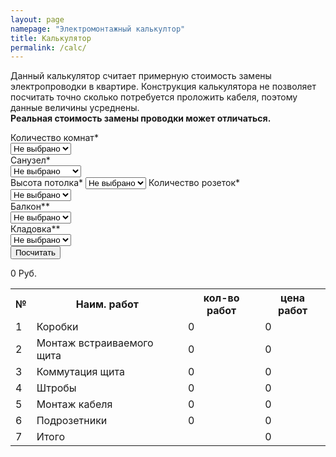 ```yaml
---
layout: page
namepage: "Электромонтажный калькултор"
title: Калькулятор
permalink: /calc/
---
```


Данный калькулятор считает примерную стоимость замены электропроводки в квартире. Конструкция калькулятора не позволяет посчитать точно сколько потребуется проложить кабеля, поэтому данные величины усреднены. 
<br/>
<strong>
Реальная стоимость замены проводки может отличаться.
</strong>
<div class="calc advanced">
  <div class="col1">
 	<lable for="room" class="lable_name">Количество комнат*</lable>
	<br>
	<select class="room" required>
	  <option value="0">Не выбрано</option>
	  <option value="1">1 комната</option>
	  <option value="2">2 комнаты</option>
	  <option value="3">3 комнаты</option>
	  <option value="4">4 комнаты</option>
	</select>
	<br>
	<label for="bathroom" class="lable_name">Санузел*</label>
	<br>
	<select class="bathroom" required>
	  <option value="0">Не выбрано</option>
	  <option value="1">Совмещенный</option>
	  <option value="2">Раздельный</option>		
	</select>
	<br>
	<label for="ceiling_height" class="lable_name">Высота потолка*</label>
	<select class="ceiling_height" required>
	  <option value="0">Не выбрано</option>
	  <option value="250">2,5 метра</option>
	  <option value="300">3 метра</option>
	</select>
	<label for="socket" class="lable_name">Количество розеток*</label>
	<br>
	<select class="socket" required>
	  <option value="0">Не выбрано</option>
	  <option value="10">10</option>
	  <option value="11">11</option>
	  <option value="12">12</option>
	  <option value="13">13</option>
	  <option value="14">14</option>
	  <option value="15">15</option>
	  <option value="16">16</option>
	  <option value="17">17</option>
	  <option value="18">18</option>
	  <option value="19">19</option>
	  <option value="20">20</option>
	  <option value="21">21</option>
	  <option value="22">22</option>
	  <option value="23">23</option>
	  <option value="24">24</option>
	  <option value="25">25</option>
	  <option value="26">26</option>
	  <option value="27">27</option>
	  <option value="28">28</option>
	  <option value="29">29</option>
	  <option value="30">30</option>
	  <option value="31">31</option>
	  <option value="32">32</option>
	  <option value="33">33</option>
	  <option value="34">34</option>
	  <option value="35">35</option>
	  <option value="36">36</option>
	  <option value="37">37</option>
	  <option value="38">38</option>
	  <option value="39">39</option>
	  <option value="40">40</option>
	  <option value="41">41</option>
	  <option value="42">42</option>
	  <option value="43">43</option>
	  <option value="44">44</option>
	  <option value="45">45</option>
	  <option value="46">46</option>
	  <option value="47">47</option>
	  <option value="48">48</option>
	  <option value="49">49</option>
	  <option value="50">50</option>
	  <option value="51">51</option>
	  <option value="52">52</option>
	  <option value="53">53</option>
	  <option value="54">54</option>
	  <option value="55">55</option>
	  <option value="56">56</option>
	  <option value="57">57</option>
	  <option value="58">58</option>
	  <option value="59">59</option>
	  <option value="60">60</option>
	</select>
  </div>
<div class="col2">
    <label for="balcony" class="lable_name">Балкон**</label>
    <br>
  	<select class="balcony">
  	  <option value="0">Не выбрано</option>
	  <option value="1">1</option>
	  <option value="2">2</option>		
	</select>
	<br>
	<label for="lumber_room" class="lable_name">Кладовка**</label>
	<br>
	<select class="lumber_room">
	  <option value="0">Не выбрано</option>
	  <option value="1">1</option>
	  <option value="2">2</option>		
	</select>
	<br>
  </div>
<div class="col3">
  <input id="advanced_result" type="button" value="Посчитать">
  <p class="price">
    <span id="final_price_advanced">0</span>
    Руб.
  </p>
</div>
<div class="res calc">
  <table>
	<tr class="tablehead">
      <th>№</th><th>Наим. работ</th><th>кол-во работ</th><th>цена работ</th>
	</tr>
	<tr>
	  <td class="">1</td>
	  <td class="">Коробки</td>
	  <td class="electrical_box">0</td>
	  <td class="electrical_box_price">0</td>
	</tr>
	<tr>
	  <td class="">2</td>
	  <td class="">Монтаж встраиваемого щита</td>
	  <td class="electrical_board">0</td>
	  <td class="electrical_board_price">0</td>
	</tr>
	<tr>
	  <td class="">3</td>
	  <td class="">Коммутация щита</td>
	  <td class="cutout">0</td>
	  <td class="commutation_electrical_board_price">0</td>
	</tr>
	<tr>
	  <td class="">4</td>
	  <td class="">Штробы</td>
	  <td class="electrical_chases_length">0</td>
	  <td class="electrical_chases_price">0</td>
	</tr>
	<tr>
	  <td class="">5</td>
	  <td class="">Монтаж кабеля</td>
	  <td class="wires">0</td>
	  <td class="wires_price">0</td>
	</tr>
	<tr>
	  <td class="">6</td>
	  <td class="">Подрозетники</td>
	  <td class="point">0</td>
	  <td class="point_price">0</td>
	</tr>
	<tr class="tablehead">
	  <td class="">7</td>
	  <td class="tablehead">Итого</td>
	  <td class=""></td>
	  <td class="tablehead" id="final_price_advanced">0</td>
	</tr>
  </table>
</div>
<script type="text/javascript" src="../js/calc.js"></script>
